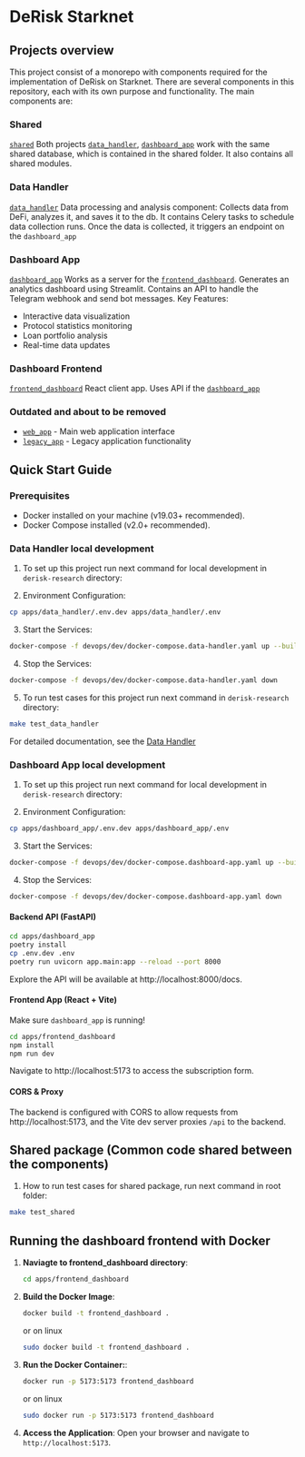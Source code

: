 # DeRisk Starknet

## Projects overview
This project consist of a monorepo with components required for the implementation of DeRisk on Starknet.
There are several components in this repository, each with its own purpose and functionality. The main components are:

### Shared
[`shared`](./apps/shared/README.md)
Both projects [`data_handler`](./apps/data_handler/README.md), [`dashboard_app`](./apps/dashboard_app/README.md)  work with the same shared database,
which is contained in the shared folder. It also contains all shared modules.

### Data Handler
[`data_handler`](./apps/data_handler/README.md)
Data processing and analysis component: Collects data from DeFi, analyzes it, and saves it to the db. It contains Celery tasks to schedule data collection runs. Once the data is collected, it triggers an endpoint on the `dashboard_app`

### Dashboard App 
[`dashboard_app`](./apps/dashboard_app/README.md)
Works as a server for the [`frontend_dashboard`](./apps/frontend_dashboard/README.md). Generates an analytics dashboard using Streamlit. Contains an API to handle the Telegram webhook and send bot messages.
Key Features:
- Interactive data visualization
- Protocol statistics monitoring
- Loan portfolio analysis
- Real-time data updates


### Dashboard Frontend 
[`frontend_dashboard`](./apps/frontend_dashboard/README.md)
React client app. Uses API if the  [`dashboard_app`](./apps/dashboard_app/README.md)


### Outdated and about to be removed
- [`web_app`](./apps/web_app/README.md) - Main web application interface
- [`legacy_app`](./apps/legacy_app/README.md) - Legacy application functionality



## Quick Start Guide

### Prerequisites
- Docker installed on your machine (v19.03+ recommended).
- Docker Compose installed (v2.0+ recommended).

### Data Handler local development

1. To set up this project run next command for local development in `derisk-research` directory:

2. Environment Configuration:
```bash
cp apps/data_handler/.env.dev apps/data_handler/.env
```
3. Start the Services:

```bash
docker-compose -f devops/dev/docker-compose.data-handler.yaml up --build
```
4. Stop the Services:
```bash
docker-compose -f devops/dev/docker-compose.data-handler.yaml down
```

5. To run test cases for this project run next command in `derisk-research` directory:
```bash
make test_data_handler
```

For detailed documentation, see the [Data Handler](./apps/data_handler/README.md)




### Dashboard App local development
1. To set up this project run next command for local development in `derisk-research` directory:

2. Environment Configuration:
```bash
cp apps/dashboard_app/.env.dev apps/dashboard_app/.env
```
3. Start the Services:

```bash
docker-compose -f devops/dev/docker-compose.dashboard-app.yaml up --build
```
4. Stop the Services:
```bash
docker-compose -f devops/dev/docker-compose.dashboard-app.yaml down
```

#### Backend API (FastAPI)

```bash
cd apps/dashboard_app
poetry install
cp .env.dev .env  
poetry run uvicorn app.main:app --reload --port 8000
```

Explore the API will be available at http://localhost:8000/docs. 

#### Frontend App (React + Vite)

Make sure `dashboard_app` is running!

```bash
cd apps/frontend_dashboard
npm install
npm run dev
```

Navigate to http://localhost:5173 to access the subscription form.

#### CORS & Proxy
The backend is configured with CORS to allow requests from http://localhost:5173, and the Vite dev server proxies `/api` to the backend.

## Shared package (Common code shared between the components)
1. How to run test cases for shared package, run next command in root folder:
```bash
make test_shared
```

## Running the dashboard frontend with Docker

1. **Naviagte to frontend_dashboard directory**:
   ```bash
   cd apps/frontend_dashboard
   ```
2. **Build the Docker Image**:
   ```bash
   docker build -t frontend_dashboard .
   ```

   or on linux

   ```bash
   sudo docker build -t frontend_dashboard .
   ```

3. **Run the Docker Container:**:

    ```bash
    docker run -p 5173:5173 frontend_dashboard
    ```

     or on linux

   ```bash
   sudo docker run -p 5173:5173 frontend_dashboard
   ```
4. **Access the Application**:
    Open your browser and navigate to `http://localhost:5173`.